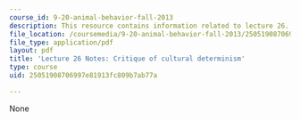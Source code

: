 ```yaml
---
course_id: 9-20-animal-behavior-fall-2013
description: This resource contains information related to lecture 26.
file_location: /coursemedia/9-20-animal-behavior-fall-2013/25051908706997e81913fc809b7ab77a_MIT9_20F13_Lec26.pdf
file_type: application/pdf
layout: pdf
title: 'Lecture 26 Notes: Critique of cultural determinism'
type: course
uid: 25051908706997e81913fc809b7ab77a

---
```

None